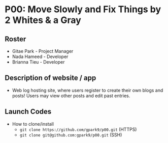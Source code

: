 # P00: Move Slowly and Fix Things by 2 Whites & a Gray
## Roster
* Gitae Park - Project Manager
* Nada Hameed - Developer
* Brianna Tieu - Developer

## Description of website / app
* Web log hosting site, where users register to create their own blogs and posts! Users may view other posts and edit past entries. 

## Launch Codes
* How to clone/install
    * ```git clone https://github.com/gpark9/p00.git``` (HTTPS) 
    * ```git clone git@github.com:gpark9/p00.git``` (SSH)
